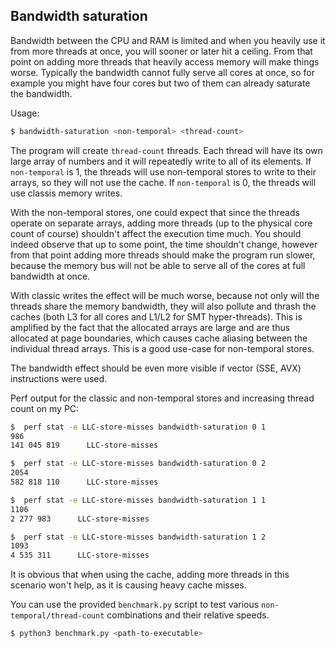 ## Bandwidth saturation
Bandwidth between the CPU and RAM is limited and when you heavily use it from more threads at once,
you will sooner or later hit a ceiling. From that point on adding more threads that heavily access memory will
make things worse. Typically the bandwidth cannot fully serve all cores at once, so for example you might have four cores
but two of them can already saturate the bandwidth.

Usage:
```bash
$ bandwidth-saturation <non-temporal> <thread-count>
```

The program will create `thread-count` threads. Each thread will have its own large array of numbers and it will
repeatedly write to all of its elements. If `non-temporal` is 1, the threads will use non-temporal stores to write to their
arrays, so they will not use the cache. If `non-temporal` is 0, the threads will use classis memory writes.

With the non-temporal stores, one could expect that since the threads operate on separate arrays, adding more
threads (up to the physical core count of course) shouldn't affect the execution time much. You should indeed observe
that up to some point, the time shouldn't change, however from that point adding more threads should make the program run
slower, because the memory bus will not be able to serve all of the cores at full bandwidth at once.

With classic writes the effect will be much worse, because not only will the threads share the memory bandwidth,
they will also pollute and thrash the caches (both L3 for all cores and L1/L2 for SMT hyper-threads). This is amplified
by the fact that the allocated arrays are large and are thus allocated at page boundaries, which causes cache aliasing
between the individual thread arrays. This is a good use-case for non-temporal stores.

The bandwidth effect should be even more visible if vector (SSE, AVX) instructions were used.

Perf output for the classic and non-temporal stores and increasing thread count on my PC:
```bash
$  perf stat -e LLC-store-misses bandwidth-saturation 0 1
986
141 045 819      LLC-store-misses

$  perf stat -e LLC-store-misses bandwidth-saturation 0 2
2054
582 818 110      LLC-store-misses

$  perf stat -e LLC-store-misses bandwidth-saturation 1 1
1106
2 277 983      LLC-store-misses

$  perf stat -e LLC-store-misses bandwidth-saturation 1 2
1093
4 535 311      LLC-store-misses
```

It is obvious that when using the cache, adding more threads in this scenario won't help, as it is causing heavy cache
misses.

You can use the provided `benchmark.py` script to test various `non-temporal/thread-count` combinations
and their relative speeds.

```bash
$ python3 benchmark.py <path-to-executable>
```
